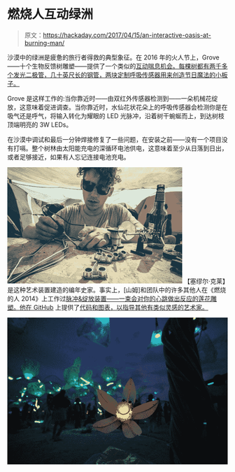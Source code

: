 # 燃烧人互动绿洲

> 原文：<https://hackaday.com/2017/04/15/an-interactive-oasis-at-burning-man/>

沙漠中的绿洲是疲惫的旅行者得救的典型象征。在 2016 年的火人节上，Grove——十个生物反馈树雕塑——提供了一个类似的[互动喘息机会。每棵树都有两千多个发光二极管，几十英尺长的钢管，两块定制呼吸传感器用来创造节日魔法的小板子。](http://www.ofbrooklyn.com/2017/03/31/building-grove-burning-man-art-installation-2016/)

Grove 是这样工作的:当你靠近时——由双红外传感器检测到——一朵机械花绽放，这意味着促进调查。当你靠近时，水仙花状花朵上的呼吸传感器会检测你是在吸气还是呼气，将输入转化为耀眼的 LED 光脉冲，沿着树干蜿蜒而上，到达树枝顶端明亮的 3W LEDs。

在沙漠中调试和最后一分钟焊接修复了一些问题，在安装之前——没有一个项目没有打嗝。整个树林由太阳能充电的深循环电池供电，这意味着至少从日落到日出，或者足够接近，如果有人忘记连接电池充电。

[![](img/76cc0c2dadd37335f8cdc6df5d7567e6.png)](https://hackaday.com/wp-content/uploads/2017/04/build-severin-soldering.jpg) 【塞缪尔·克莱】是这种艺术装置建造的编年史家。事实上，[山姆]和团队中的许多其他人在《燃烧的人 2014》上工作过[脉冲&绽放装置——一束会对你的心跳做出反应的莲花雕塑。他在 GitHub](http://hackaday.com/2014/09/10/biofeedback-flowers-at-burning-man/) 上提供了[代码和图表，以指导其他有类似灵感的艺术家。](https://github.com/samuelclay/grove/)

[![](img/8d2fbc896669c94ab7207cb4d2383539.png)](https://hackaday.com/wp-content/uploads/2017/04/img_9930.jpg)
